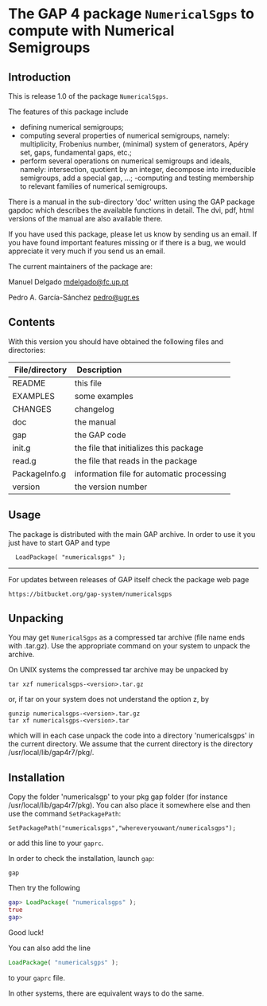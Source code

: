 The GAP 4 package `NumericalSgps` to compute with Numerical Semigroups
======================================================================

Introduction
------------

This is release 1.0 of  the package `NumericalSgps`.

The features of this package include

- defining numerical semigroups;
- computing several properties of numerical semigroups, namely: multiplicity, Frobenius number, (minimal) system of generators, Apéry set, gaps, fundamental gaps, etc.;
- perform several operations on numerical semigroups and ideals, namely: intersection, quotient by an integer, decompose into irreducible semigroups, add a special gap, ...;
-computing and testing membership to relevant families of numerical semigroups.

There is a manual in the sub-directory 'doc' written using the GAP package
gapdoc which describes the available functions in detail. The dvi, pdf, html
versions of the manual are also available there.

If you have used this package, please let us know by sending
us an email.  If you  have found important features missing or if there is a
bug, we would appreciate it very much if you send us an email.

The current maintainers of the package are:

Manuel Delgado			<mdelgado@fc.up.pt>

Pedro A. García-Sánchez		<pedro@ugr.es>

Contents
--------
With this version you should have obtained the following files and
directories:

| File/directory | Description |
|:-----|:------|
|README |   this file|
|EXAMPLES|	some examples|
|CHANGES|	changelog|
|doc  |	the manual|
|gap  |the GAP code|
|init.g| the file that initializes this package|
|read.g |         		the file that reads in the package|
|PackageInfo.g	| information file for automatic processing|
|version	|the version number|

Usage
-----
The package is distributed with the main GAP archive. In order to use it you
just have to start GAP and type

      LoadPackage( "numericalsgps" );

-----

For updates between releases of GAP itself check the package web page

	https://bitbucket.org/gap-system/numericalsgps

Unpacking
---------

You may get `NumericalSgps` as a compressed tar archive (file name ends with
.tar.gz). Use the  appropriate  command  on  your system   to unpack the
archive.

On UNIX systems the compressed tar archive may be unpacked by

    tar xzf numericalsgps-<version>.tar.gz

or, if tar on your system does not understand the option z, by

    gunzip numericalsgps-<version>.tar.gz
    tar xf numericalsgps-<version>.tar

which will in each case unpack the code into a directory 'numericalsgps'
in the current directory. We assume that the current directory is the
directory /usr/local/lib/gap4r7/pkg/.

Installation
------------

Copy the folder 'numericalsgp' to your pkg gap folder (for instance /usr/local/lib/gap4r7/pkg). 
You can also place it somewhere else and then use the command `SetPackagePath`:

	SetPackagePath("numericalsgps","whereveryouwant/numericalsgps"); 

or add this line to your `gaprc`.

In order to check the installation, launch `gap`:

	gap 

Then try the following
```gap
gap> LoadPackage( "numericalsgps" );
true
gap>
```
Good luck!

You can also add the line 
```gap
LoadPackage( "numericalsgps" );
```
to your `gaprc` file.

In other systems, there are equivalent ways to do the same.
